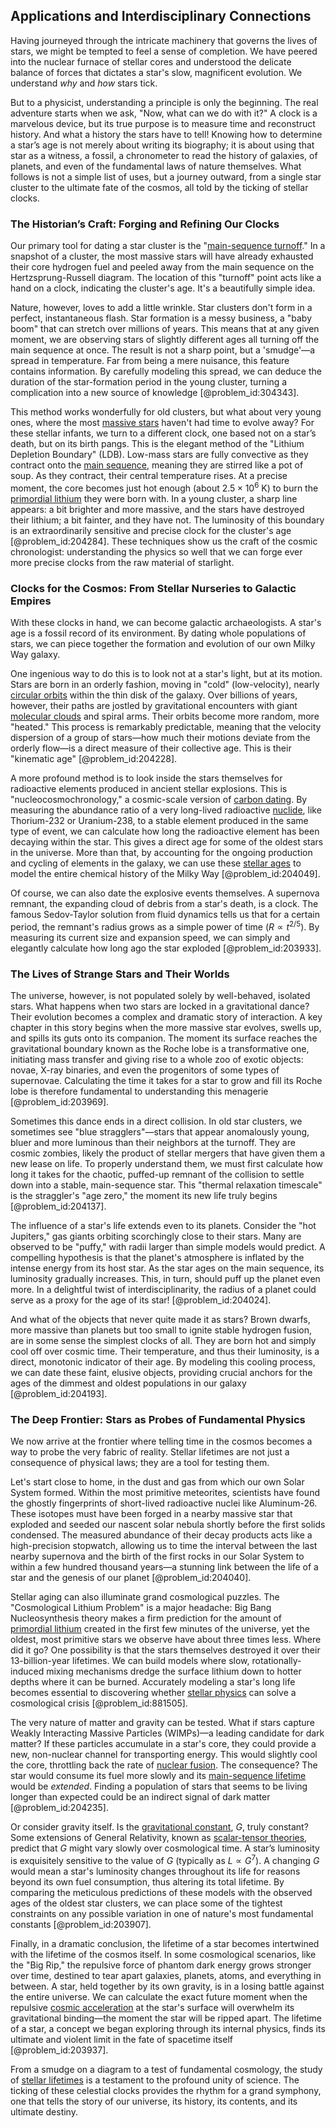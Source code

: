 ## Applications and Interdisciplinary Connections

Having journeyed through the intricate machinery that governs the lives of stars, we might be tempted to feel a sense of completion. We have peered into the nuclear furnace of stellar cores and understood the delicate balance of forces that dictates a star's slow, magnificent evolution. We understand *why* and *how* stars tick.

But to a physicist, understanding a principle is only the beginning. The real adventure starts when we ask, "Now, what can we do with it?" A clock is a marvelous device, but its true purpose is to measure time and reconstruct history. And what a history the stars have to tell! Knowing how to determine a star’s age is not merely about writing its biography; it is about using that star as a witness, a fossil, a chronometer to read the history of galaxies, of planets, and even of the fundamental laws of nature themselves. What follows is not a simple list of uses, but a journey outward, from a single star cluster to the ultimate fate of the cosmos, all told by the ticking of stellar clocks.

### The Historian’s Craft: Forging and Refining Our Clocks

Our primary tool for dating a star cluster is the "[main-sequence turnoff](@article_id:157412)." In a snapshot of a cluster, the most massive stars will have already exhausted their core hydrogen fuel and peeled away from the main sequence on the Hertzsprung-Russell diagram. The location of this "turnoff" point acts like a hand on a clock, indicating the cluster's age. It's a beautifully simple idea.

Nature, however, loves to add a little wrinkle. Star clusters don't form in a perfect, instantaneous flash. Star formation is a messy business, a "baby boom" that can stretch over millions of years. This means that at any given moment, we are observing stars of slightly different ages all turning off the main sequence at once. The result is not a sharp point, but a 'smudge'—a spread in temperature. Far from being a mere nuisance, this feature contains information. By carefully modeling this spread, we can deduce the duration of the star-formation period in the young cluster, turning a complication into a new source of knowledge [@problem_id:304343].

This method works wonderfully for old clusters, but what about very young ones, where the most [massive stars](@article_id:159390) haven't had time to evolve away? For these stellar infants, we turn to a different clock, one based not on a star’s death, but on its birth pangs. This is the elegant method of the "Lithium Depletion Boundary" (LDB). Low-mass stars are fully convective as they contract onto the [main sequence](@article_id:161542), meaning they are stirred like a pot of soup. As they contract, their central temperature rises. At a precise moment, the core becomes just hot enough (about $2.5 \times 10^6$ K) to burn the [primordial lithium](@article_id:158387) they were born with. In a young cluster, a sharp line appears: a bit brighter and more massive, and the stars have destroyed their lithium; a bit fainter, and they have not. The luminosity of this boundary is an extraordinarily sensitive and precise clock for the cluster's age [@problem_id:204284]. These techniques show us the craft of the cosmic chronologist: understanding the physics so well that we can forge ever more precise clocks from the raw material of starlight.

### Clocks for the Cosmos: From Stellar Nurseries to Galactic Empires

With these clocks in hand, we can become galactic archaeologists. A star's age is a fossil record of its environment. By dating whole populations of stars, we can piece together the formation and evolution of our own Milky Way galaxy.

One ingenious way to do this is to look not at a star's light, but at its motion. Stars are born in an orderly fashion, moving in "cold" (low-velocity), nearly [circular orbits](@article_id:178234) within the thin disk of the galaxy. Over billions of years, however, their paths are jostled by gravitational encounters with giant [molecular clouds](@article_id:160208) and spiral arms. Their orbits become more random, more "heated." This process is remarkably predictable, meaning that the velocity dispersion of a group of stars—how much their motions deviate from the orderly flow—is a direct measure of their collective age. This is their "kinematic age" [@problem_id:204228].

A more profound method is to look inside the stars themselves for radioactive elements produced in ancient stellar explosions. This is "nucleocosmochronology," a cosmic-scale version of [carbon dating](@article_id:163527). By measuring the abundance ratio of a very long-lived radioactive [nuclide](@article_id:144545), like Thorium-232 or Uranium-238, to a stable element produced in the same type of event, we can calculate how long the radioactive element has been decaying within the star. This gives a direct age for some of the oldest stars in the universe. More than that, by accounting for the ongoing production and cycling of elements in the galaxy, we can use these [stellar ages](@article_id:158548) to model the entire chemical history of the Milky Way [@problem_id:204049].

Of course, we can also date the explosive events themselves. A supernova remnant, the expanding cloud of debris from a star's death, is a clock. The famous Sedov-Taylor solution from fluid dynamics tells us that for a certain period, the remnant's radius grows as a simple power of time ($R \propto t^{2/5}$). By measuring its current size and expansion speed, we can simply and elegantly calculate how long ago the star exploded [@problem_id:203933].

### The Lives of Strange Stars and Their Worlds

The universe, however, is not populated solely by well-behaved, isolated stars. What happens when two stars are locked in a gravitational dance? Their evolution becomes a complex and dramatic story of interaction. A key chapter in this story begins when the more massive star evolves, swells up, and spills its guts onto its companion. The moment its surface reaches the gravitational boundary known as the Roche lobe is a transformative one, initiating mass transfer and giving rise to a whole zoo of exotic objects: novae, X-ray binaries, and even the progenitors of some types of supernovae. Calculating the time it takes for a star to grow and fill its Roche lobe is therefore fundamental to understanding this menagerie [@problem_id:203969].

Sometimes this dance ends in a direct collision. In old star clusters, we sometimes see "blue stragglers"—stars that appear anomalously young, bluer and more luminous than their neighbors at the turnoff. They are cosmic zombies, likely the product of stellar mergers that have given them a new lease on life. To properly understand them, we must first calculate how long it takes for the chaotic, puffed-up remnant of the collision to settle down into a stable, main-sequence star. This "thermal relaxation timescale" is the straggler's "age zero," the moment its new life truly begins [@problem_id:204137].

The influence of a star's life extends even to its planets. Consider the "hot Jupiters," gas giants orbiting scorchingly close to their stars. Many are observed to be "puffy," with radii larger than simple models would predict. A compelling hypothesis is that the planet's atmosphere is inflated by the intense energy from its host star. As the star ages on the main sequence, its luminosity gradually increases. This, in turn, should puff up the planet even more. In a delightful twist of interdisciplinarity, the radius of a planet could serve as a proxy for the age of its star! [@problem_id:204024].

And what of the objects that never quite made it as stars? Brown dwarfs, more massive than planets but too small to ignite stable hydrogen fusion, are in some sense the simplest clocks of all. They are born hot and simply cool off over cosmic time. Their temperature, and thus their luminosity, is a direct, monotonic indicator of their age. By modeling this cooling process, we can date these faint, elusive objects, providing crucial anchors for the ages of the dimmest and oldest populations in our galaxy [@problem_id:204193].

### The Deep Frontier: Stars as Probes of Fundamental Physics

We now arrive at the frontier where telling time in the cosmos becomes a way to probe the very fabric of reality. Stellar lifetimes are not just a consequence of physical laws; they are a tool for testing them.

Let's start close to home, in the dust and gas from which our own Solar System formed. Within the most primitive meteorites, scientists have found the ghostly fingerprints of short-lived radioactive nuclei like Aluminum-26. These isotopes must have been forged in a nearby massive star that exploded and seeded our nascent solar nebula shortly before the first solids condensed. The measured abundance of their decay products acts like a high-precision stopwatch, allowing us to time the interval between the last nearby supernova and the birth of the first rocks in our Solar System to within a few hundred thousand years—a stunning link between the life of a star and the genesis of our planet [@problem_id:204040].

Stellar aging can also illuminate grand cosmological puzzles. The "Cosmological Lithium Problem" is a major headache: Big Bang Nucleosynthesis theory makes a firm prediction for the amount of [primordial lithium](@article_id:158387) created in the first few minutes of the universe, yet the oldest, most primitive stars we observe have about three times less. Where did it go? One possibility is that the stars themselves destroyed it over their 13-billion-year lifetimes. We can build models where slow, rotationally-induced mixing mechanisms dredge the surface lithium down to hotter depths where it can be burned. Accurately modeling a star's long life becomes essential to discovering whether [stellar physics](@article_id:189531) can solve a cosmological crisis [@problem_id:881505].

The very nature of matter and gravity can be tested. What if stars capture Weakly Interacting Massive Particles (WIMPs)—a leading candidate for dark matter? If these particles accumulate in a star's core, they could provide a new, non-nuclear channel for transporting energy. This would slightly cool the core, throttling back the rate of [nuclear fusion](@article_id:138818). The consequence? The star would consume its fuel more slowly and its [main-sequence lifetime](@article_id:160304) would be *extended*. Finding a population of stars that seems to be living longer than expected could be an indirect signal of dark matter [@problem_id:204235].

Or consider gravity itself. Is the [gravitational constant](@article_id:262210), $G$, truly constant? Some extensions of General Relativity, known as [scalar-tensor theories](@article_id:200096), predict that $G$ might vary slowly over cosmological time. A star’s luminosity is exquisitely sensitive to the value of $G$ (typically as $L \propto G^7$). A changing $G$ would mean a star's luminosity changes throughout its life for reasons beyond its own fuel consumption, thus altering its total lifetime. By comparing the meticulous predictions of these models with the observed ages of the oldest star clusters, we can place some of the tightest constraints on any possible variation in one of nature's most fundamental constants [@problem_id:203907].

Finally, in a dramatic conclusion, the lifetime of a star becomes intertwined with the lifetime of the cosmos itself. In some cosmological scenarios, like the "Big Rip," the repulsive force of phantom dark energy grows stronger over time, destined to tear apart galaxies, planets, atoms, and everything in between. A star, held together by its own gravity, is in a losing battle against the entire universe. We can calculate the exact future moment when the repulsive [cosmic acceleration](@article_id:161299) at the star's surface will overwhelm its gravitational binding—the moment the star will be ripped apart. The lifetime of a star, a concept we began exploring through its internal physics, finds its ultimate and violent limit in the fate of spacetime itself [@problem_id:203937].

From a smudge on a diagram to a test of fundamental cosmology, the study of [stellar lifetimes](@article_id:159976) is a testament to the profound unity of science. The ticking of these celestial clocks provides the rhythm for a grand symphony, one that tells the story of our universe, its history, its contents, and its ultimate destiny.